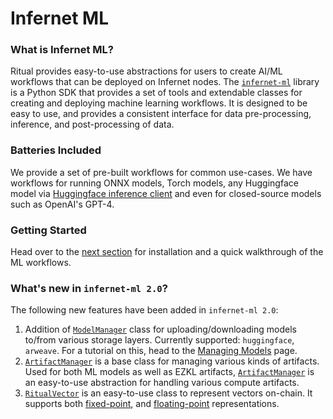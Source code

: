 # Infernet ML

### What is Infernet ML?

Ritual provides easy-to-use abstractions for users to create AI/ML workflows that can be
deployed on Infernet nodes.
The [`infernet-ml`](https://github.com/ritual-net/infernet-ml) library is a Python SDK
that provides a set of tools and extendable classes for creating and
deploying machine learning workflows. It is designed to be easy to use, and provides a
consistent interface for data pre-processing, inference, and post-processing of data.

### Batteries Included

We provide a set of pre-built workflows for common use-cases. We have workflows for
running ONNX models, Torch models,
any Huggingface model
via [Huggingface inference client](https://huggingface.co/docs/huggingface_hub/en/package_reference/inference_client)
and even for closed-source models such as OpenAI's GPT-4.

### Getting Started

Head over to the [next section](./quickstart.md) for installation and a quick
walkthrough of
the ML workflows.

### What's new in `infernet-ml 2.0`?

The following new features have been added in `infernet-ml 2.0`:

1. Addition of [`ModelManager`](./reference/infernet_ml/utils/model_manager/?h=modelmana#infernet_ml.utils.model_manager.ModelManager) class
   for uploading/downloading models to/from various storage layers. Currently supported: `huggingface`, `arweave`. For a tutorial on this, head
   to the [Managing Models](./models.md) page.
2. [`ArtifactManager`](./reference/infernet_ml/resource/artifact_manager/) is a base class for managing various kinds of artifacts. Used for both ML models as well as EZKL artifacts,
   [`ArtifactManager`](./reference/infernet_ml/resource/artifact_manager/) is an easy-to-use abstraction for handling various compute artifacts.
3. [`RitualVector`](./reference/infernet_ml/utils/codec/vector/?h=ritualvec#infernet_ml.utils.codec.vector.RitualVector) is an easy-to-use class to represent vectors on-chain.
   It supports both [fixed-point](https://en.wikipedia.org/wiki/Fixed-point_arithmetic), and [floating-point](https://en.wikipedia.org/wiki/IEEE_754#Design_rationale) representations.
